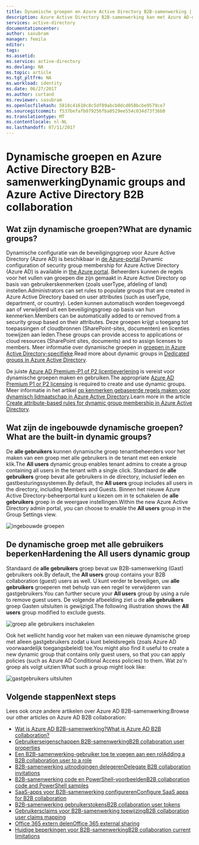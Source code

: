 ```yaml
---
title: Dynamische groepen en Azure Active Directory B2B-samenwerking | Microsoft Docs
description: Azure Active Directory B2B-samenwerking kan met Azure AD-dynamische groepen worden gebruikt
services: active-directory
documentationcenter: 
author: sasubram
manager: femila
editor: 
tags: 
ms.assetid: 
ms.service: active-directory
ms.devlang: NA
ms.topic: article
ms.tgt_pltfrm: NA
ms.workload: identity
ms.date: 06/27/2017
ms.author: curtand
ms.reviewer: sasubram
ms.openlocfilehash: 5818c41610c8c5df89abcb0dcd058bcbe9579ce7
ms.sourcegitcommit: f537befafb079256fba0529ee554c034d73f36b0
ms.translationtype: MT
ms.contentlocale: nl-NL
ms.lasthandoff: 07/11/2017
---
```

# <a name="dynamic-groups-and-azure-active-directory-b2b-collaboration"></a><span data-ttu-id="18b9a-103">Dynamische groepen en Azure Active Directory B2B-samenwerking</span><span class="sxs-lookup"><span data-stu-id="18b9a-103">Dynamic groups and Azure Active Directory B2B collaboration</span></span>

## <a name="what-are-dynamic-groups"></a><span data-ttu-id="18b9a-104">Wat zijn dynamische groepen?</span><span class="sxs-lookup"><span data-stu-id="18b9a-104">What are dynamic groups?</span></span>
<span data-ttu-id="18b9a-105">Dynamische configuratie van de beveiligingsgroep voor Azure Active Directory (Azure AD) is beschikbaar in [de Azure-portal](https://portal.azure.com).</span><span class="sxs-lookup"><span data-stu-id="18b9a-105">Dynamic configuration of security group membership for Azure Active Directory (Azure AD) is available in [the Azure portal](https://portal.azure.com).</span></span> <span data-ttu-id="18b9a-106">Beheerders kunnen de regels voor het vullen van groepen die zijn gemaakt in Azure Active Directory op basis van gebruikerskenmerken (zoals userType, afdeling of land) instellen.</span><span class="sxs-lookup"><span data-stu-id="18b9a-106">Administrators can set rules to populate groups that are created in Azure Active Directory based on user attributes (such as userType, department, or country).</span></span> <span data-ttu-id="18b9a-107">Leden kunnen automatisch worden toegevoegd aan of verwijderd uit een beveiligingsgroep op basis van hun kenmerken.</span><span class="sxs-lookup"><span data-stu-id="18b9a-107">Members can be automatically added to or removed from a security group based on their attributes.</span></span> <span data-ttu-id="18b9a-108">Deze groepen krijgt u toegang tot toepassingen of cloudbronnen (SharePoint-sites, documenten) en licenties toewijzen aan leden.</span><span class="sxs-lookup"><span data-stu-id="18b9a-108">These groups can provide access to applications or cloud resources (SharePoint sites, documents) and to assign licenses to members.</span></span> <span data-ttu-id="18b9a-109">Meer informatie over dynamische groepen in [groepen in Azure Active Directory-specifieke](active-directory-accessmanagement-dedicated-groups.md).</span><span class="sxs-lookup"><span data-stu-id="18b9a-109">Read more about dynamic groups in [Dedicated groups in Azure Active Directory](active-directory-accessmanagement-dedicated-groups.md).</span></span>

<span data-ttu-id="18b9a-110">De juiste [Azure AD Premium-P1 of P2 licentieverlening](https://azure.microsoft.com/pricing/details/active-directory/) is vereist voor dynamische groepen maken en gebruiken.</span><span class="sxs-lookup"><span data-stu-id="18b9a-110">The appropriate [Azure AD Premium P1 or P2 licensing](https://azure.microsoft.com/pricing/details/active-directory/) is required to create and use dynamic groups.</span></span> <span data-ttu-id="18b9a-111">Meer informatie in het artikel [op kenmerken gebaseerde regels maken voor dynamisch lidmaatschap in Azure Active Directory](active-directory-groups-dynamic-membership-azure-portal.md).</span><span class="sxs-lookup"><span data-stu-id="18b9a-111">Learn more in the article [Create attribute-based rules for dynamic group membership in Azure Active Directory](active-directory-groups-dynamic-membership-azure-portal.md).</span></span>

## <a name="what-are-the-built-in-dynamic-groups"></a><span data-ttu-id="18b9a-112">Wat zijn de ingebouwde dynamische groepen?</span><span class="sxs-lookup"><span data-stu-id="18b9a-112">What are the built-in dynamic groups?</span></span>
<span data-ttu-id="18b9a-113">De **alle gebruikers** kunnen dynamische groep tenantbeheerders voor het maken van een groep met alle gebruikers in de tenant met een enkele klik.</span><span class="sxs-lookup"><span data-stu-id="18b9a-113">The **All users** dynamic group enables tenant admins to create a group containing all users in the tenant with a single click.</span></span> <span data-ttu-id="18b9a-114">Standaard de **alle gebruikers** groep bevat alle gebruikers in de directory, inclusief leden en gastbesturingssystemen.</span><span class="sxs-lookup"><span data-stu-id="18b9a-114">By default, the **All users** group includes all users in the directory, including Members and Guests.</span></span>
<span data-ttu-id="18b9a-115">Binnen het nieuwe Azure Active Directory-beheerportal kunt u kiezen om in te schakelen de **alle gebruikers** groep in de weergave instellingen.</span><span class="sxs-lookup"><span data-stu-id="18b9a-115">Within the new Azure Active Directory admin portal, you can choose to enable the **All users** group in the Group Settings view.</span></span>

![ingebouwde groepen](media/active-directory-b2b-dynamic-groups/built-in-groups.png)

## <a name="hardening-the-all-users-dynamic-group"></a><span data-ttu-id="18b9a-117">De dynamische groep met alle gebruikers beperken</span><span class="sxs-lookup"><span data-stu-id="18b9a-117">Hardening the All users dynamic group</span></span>
<span data-ttu-id="18b9a-118">Standaard de **alle gebruikers** groep bevat uw B2B-samenwerking (Gast) gebruikers ook.</span><span class="sxs-lookup"><span data-stu-id="18b9a-118">By default, the **All users** group contains your B2B collaboration (guest) users as well.</span></span> <span data-ttu-id="18b9a-119">U kunt verder te beveiligen, uw **alle gebruikers** groeperen met behulp van een regel te verwijderen van gastgebruikers.</span><span class="sxs-lookup"><span data-stu-id="18b9a-119">You can further secure your **All users** group by using a rule to remove guest users.</span></span> <span data-ttu-id="18b9a-120">De volgende afbeelding ziet u de **alle gebruikers** groep Gasten uitsluiten is gewijzigd.</span><span class="sxs-lookup"><span data-stu-id="18b9a-120">The following illustration shows the **All users** group modified to exclude guests.</span></span>

![groep alle gebruikers inschakelen](media/active-directory-b2b-dynamic-groups/enable-all-users-group.png)

<span data-ttu-id="18b9a-122">Ook het wellicht handig voor het maken van een nieuwe dynamische groep met alleen gastgebruikers zodat u kunt beleidsregels (zoals Azure AD voorwaardelijk toegangsbeleid) toe.</span><span class="sxs-lookup"><span data-stu-id="18b9a-122">You might also find it useful to create a new dynamic group that contains only guest users, so that you can apply policies (such as Azure AD Conditional Access policies) to them.</span></span>
<span data-ttu-id="18b9a-123">Wat zo'n groep als volgt uitzien:</span><span class="sxs-lookup"><span data-stu-id="18b9a-123">What such a group might look like:</span></span>

![gastgebruikers uitsluiten](media/active-directory-b2b-dynamic-groups/exclude-guest-users.png)

## <a name="next-steps"></a><span data-ttu-id="18b9a-125">Volgende stappen</span><span class="sxs-lookup"><span data-stu-id="18b9a-125">Next steps</span></span>

<span data-ttu-id="18b9a-126">Lees ook onze andere artikelen over Azure AD B2B-samenwerking:</span><span class="sxs-lookup"><span data-stu-id="18b9a-126">Browse our other articles on Azure AD B2B collaboration:</span></span>

* [<span data-ttu-id="18b9a-127">Wat is Azure AD B2B-samenwerking?</span><span class="sxs-lookup"><span data-stu-id="18b9a-127">What is Azure AD B2B collaboration?</span></span>](active-directory-b2b-what-is-azure-ad-b2b.md)
* [<span data-ttu-id="18b9a-128">Gebruikerseigenschappen B2B-samenwerking</span><span class="sxs-lookup"><span data-stu-id="18b9a-128">B2B collaboration user properties</span></span>](active-directory-b2b-user-properties.md)
* [<span data-ttu-id="18b9a-129">Een B2B-samenwerking-gebruiker toe te voegen aan een rol</span><span class="sxs-lookup"><span data-stu-id="18b9a-129">Adding a B2B collaboration user to a role</span></span>](active-directory-b2b-add-guest-to-role.md)
* [<span data-ttu-id="18b9a-130">B2B-samenwerking uitnodigingen delegeren</span><span class="sxs-lookup"><span data-stu-id="18b9a-130">Delegate B2B collaboration invitations</span></span>](active-directory-b2b-delegate-invitations.md)
* [<span data-ttu-id="18b9a-131">B2B-samenwerking code en PowerShell-voorbeelden</span><span class="sxs-lookup"><span data-stu-id="18b9a-131">B2B collaboration code and PowerShell samples</span></span>](active-directory-b2b-code-samples.md)
* [<span data-ttu-id="18b9a-132">SaaS-apps voor B2B-samenwerking configureren</span><span class="sxs-lookup"><span data-stu-id="18b9a-132">Configure SaaS apps for B2B collaboration</span></span>](active-directory-b2b-configure-saas-apps.md)
* [<span data-ttu-id="18b9a-133">B2B-samenwerking gebruikerstokens</span><span class="sxs-lookup"><span data-stu-id="18b9a-133">B2B collaboration user tokens</span></span>](active-directory-b2b-user-token.md)
* [<span data-ttu-id="18b9a-134">Gebruikersclaims voor B2B-samenwerking toewijzing</span><span class="sxs-lookup"><span data-stu-id="18b9a-134">B2B collaboration user claims mapping</span></span>](active-directory-b2b-claims-mapping.md)
* [<span data-ttu-id="18b9a-135">Office 365 extern delen</span><span class="sxs-lookup"><span data-stu-id="18b9a-135">Office 365 external sharing</span></span>](active-directory-b2b-o365-external-user.md)
* [<span data-ttu-id="18b9a-136">Huidige beperkingen voor B2B-samenwerking</span><span class="sxs-lookup"><span data-stu-id="18b9a-136">B2B collaboration current limitations</span></span>](active-directory-b2b-current-limitations.md)
